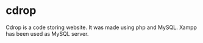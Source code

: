 # cdrop
 Cdrop is a code storing website. It was made using php and MySQL. Xampp has been used as MySQL server. 
